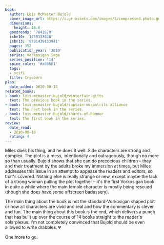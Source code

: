 ```yaml
---
book:
  author: Lois McMaster Bujold
  cover_image_url: https://i.gr-assets.com/images/S/compressed.photo.goodreads.com/books/1269879970l/7841670.jpg
  dimensions:
    height: 18.0
  goodreads: '7841670'
  isbn10: '1439133948'
  isbn13: '9781439133941'
  pages: 352
  publication_year: '2010'
  series: Vorkosigan Saga
  series_position: '14'
  spine_color: '#a98661'
  tags:
  - scifi
  title: Cryoburn
plan:
  date_added: 2020-08-18
related_books:
- book: lois-mcmaster-bujold/winterfair-gifts
  text: The previous book in the series.
- book: lois-mcmaster-bujold/captain-vorpatrils-alliance
  text: The next book in the series.
- book: lois-mcmaster-bujold/shards-of-honour
  text: The first book in the series.
review:
  date_read:
  - 2020-08-18
  rating: 4
---
```


Miles does his thing, and he does it well. Side characters are strong and complex. The plot is a mess, intentionally and
outrageously, though no more so than usually. Bujold shows that she can do precocious children – they and their
treatment by the adults broke my immersion at times, but Miles addresses this issue in an attempt to appease the readers
and editors, so that's covered. Nothing else is really strange or new, except maybe the lack of a strong woman pulling
the plot together – it's the first Vorkosigan book in quite a while where the main female character is mostly being
rescued (though she does have some offscreen badassery).

The main thing about the book is not the standard-Vorkosigan shaped plot or how all characters are vivid and real and
how the commentary is clever and fun. The main thing about this book is the end, which delivers a punch that has built
up over the course of 14 books straight to the reader's solarplexus. I'm not completely convinced that Bujold should be
even allowed to write drabbles. 💔

One more to go.
